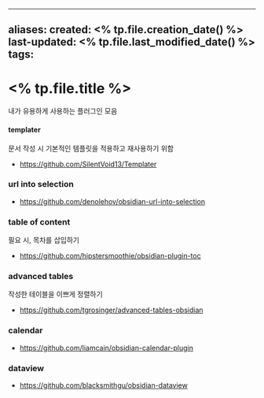 
---
aliases: 
created: <% tp.file.creation_date() %> 
last-updated: <% tp.file.last_modified_date() %> 
tags:
---

# <% tp.file.title %>


내가 유용하게 사용하는 플러그인 모음

#### templater

문서 작성 시 기본적인 템플릿을 적용하고 재사용하기 위함
- https://github.com/SilentVoid13/Templater


### url into selection

- https://github.com/denolehov/obsidian-url-into-selection


### table of content

필요 시, 목차를 삽입하기

- https://github.com/hipstersmoothie/obsidian-plugin-toc


### advanced tables

작성한 테이블을 이쁘게 정렬하기
- https://github.com/tgrosinger/advanced-tables-obsidian


### calendar

- https://github.com/liamcain/obsidian-calendar-plugin


### dataview

- https://github.com/blacksmithgu/obsidian-dataview